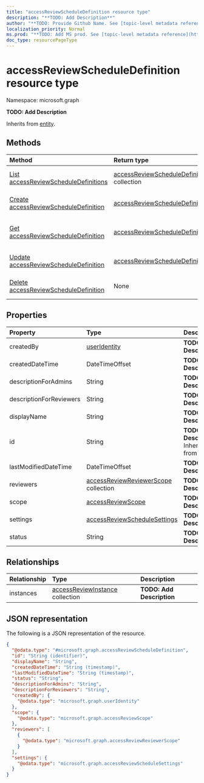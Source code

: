 ```yaml
---
title: "accessReviewScheduleDefinition resource type"
description: "**TODO: Add Description**"
author: "**TODO: Provide Github Name. See [topic-level metadata reference](https://msgo.azurewebsites.net/add/document/guidelines/metadata.html#topic-level-metadata)**"
localization_priority: Normal
ms.prod: "**TODO: Add MS prod. See [topic-level metadata reference](https://msgo.azurewebsites.net/add/document/guidelines/metadata.html#topic-level-metadata)**"
doc_type: resourcePageType
---
```


# accessReviewScheduleDefinition resource type

Namespace: microsoft.graph

**TODO: Add Description**


Inherits from [entity](../resources/entity.md).

## Methods
|Method|Return type|Description|
|:---|:---|:---|
|[List accessReviewScheduleDefinitions](../api/accessreviewscheduledefinition-list.md)|[accessReviewScheduleDefinition](../resources/accessreviewscheduledefinition.md) collection|Get a list of the [accessReviewScheduleDefinition](../resources/accessreviewscheduledefinition.md) objects and their properties.|
|[Create accessReviewScheduleDefinition](../api/accessreviewscheduledefinition-create.md)|[accessReviewScheduleDefinition](../resources/accessreviewscheduledefinition.md)|Create a new [accessReviewScheduleDefinition](../resources/accessreviewscheduledefinition.md) object.|
|[Get accessReviewScheduleDefinition](../api/accessreviewscheduledefinition-get.md)|[accessReviewScheduleDefinition](../resources/accessreviewscheduledefinition.md)|Read the properties and relationships of an [accessReviewScheduleDefinition](../resources/accessreviewscheduledefinition.md) object.|
|[Update accessReviewScheduleDefinition](../api/accessreviewscheduledefinition-update.md)|[accessReviewScheduleDefinition](../resources/accessreviewscheduledefinition.md)|Update the properties of an [accessReviewScheduleDefinition](../resources/accessreviewscheduledefinition.md) object.|
|[Delete accessReviewScheduleDefinition](../api/accessreviewscheduledefinition-delete.md)|None|Deletes an [accessReviewScheduleDefinition](../resources/accessreviewscheduledefinition.md) object.|

## Properties
|Property|Type|Description|
|:---|:---|:---|
|createdBy|[userIdentity](../resources/useridentity.md)|**TODO: Add Description**|
|createdDateTime|DateTimeOffset|**TODO: Add Description**|
|descriptionForAdmins|String|**TODO: Add Description**|
|descriptionForReviewers|String|**TODO: Add Description**|
|displayName|String|**TODO: Add Description**|
|id|String|**TODO: Add Description** Inherited from [entity](../resources/entity.md)|
|lastModifiedDateTime|DateTimeOffset|**TODO: Add Description**|
|reviewers|[accessReviewReviewerScope](../resources/accessreviewreviewerscope.md) collection|**TODO: Add Description**|
|scope|[accessReviewScope](../resources/accessreviewscope.md)|**TODO: Add Description**|
|settings|[accessReviewScheduleSettings](../resources/accessreviewschedulesettings.md)|**TODO: Add Description**|
|status|String|**TODO: Add Description**|

## Relationships
|Relationship|Type|Description|
|:---|:---|:---|
|instances|[accessReviewInstance](../resources/accessreviewinstance.md) collection|**TODO: Add Description**|

## JSON representation
The following is a JSON representation of the resource.
<!-- {
  "blockType": "resource",
  "keyProperty": "id",
  "@odata.type": "microsoft.graph.accessReviewScheduleDefinition",
  "baseType": "microsoft.graph.entity",
  "openType": false
}
-->
``` json
{
  "@odata.type": "#microsoft.graph.accessReviewScheduleDefinition",
  "id": "String (identifier)",
  "displayName": "String",
  "createdDateTime": "String (timestamp)",
  "lastModifiedDateTime": "String (timestamp)",
  "status": "String",
  "descriptionForAdmins": "String",
  "descriptionForReviewers": "String",
  "createdBy": {
    "@odata.type": "microsoft.graph.userIdentity"
  },
  "scope": {
    "@odata.type": "microsoft.graph.accessReviewScope"
  },
  "reviewers": [
    {
      "@odata.type": "microsoft.graph.accessReviewReviewerScope"
    }
  ],
  "settings": {
    "@odata.type": "microsoft.graph.accessReviewScheduleSettings"
  }
}
```

